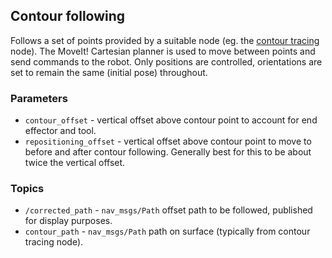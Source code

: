 ## Contour following

Follows a set of points provided by a suitable node (eg. the [contour tracing](../../saif_perception/src/contour_tracing) node). The MoveIt! Cartesian planner is used to move between points and send commands to the robot. Only positions are controlled, orientations are set to remain the same (initial pose) throughout.

### Parameters

* `contour_offset` - vertical offset above contour point to account for end effector and tool.
* `repositioning_offset` - vertical offset above contour point to move to before and after contour following. Generally best for this to be about twice the vertical offset.

### Topics

* `/corrected_path` - `nav_msgs/Path` offset path to be followed, published for display purposes.
* `contour_path` - `nav_msgs/Path` path on surface (typically from contour tracing node).
